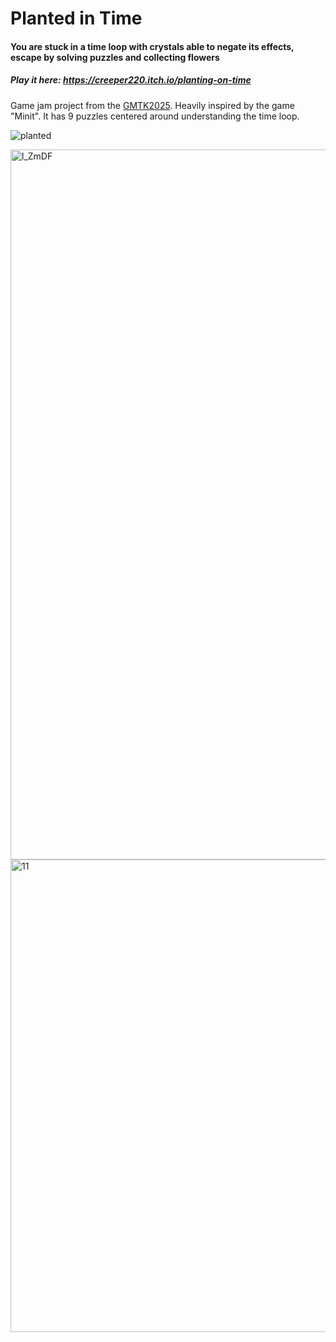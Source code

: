 # Planted in Time

#### You are stuck in a time loop with crystals able to negate its effects, escape by solving puzzles and collecting flowers

##### Play it here: https://creeper220.itch.io/planting-on-time

Game jam project from the [GMTK2025](https://itch.io/jam/gmtk-2025). Heavily inspired by the game "Minit". It has 9 puzzles centered around understanding the time loop. 


![planted](https://github.com/user-attachments/assets/7e10d5e3-791c-4065-8eab-88d9536d3a13)

<img width="1503" height="1136" alt="l_ZmDF" src="https://github.com/user-attachments/assets/1e68692f-4fd6-42b0-9a83-4c85f716b4e2" />

<img width="988" height="756" alt="11" src="https://github.com/user-attachments/assets/ef2ab905-2ca9-4acb-b68e-0e856467ff76" />
